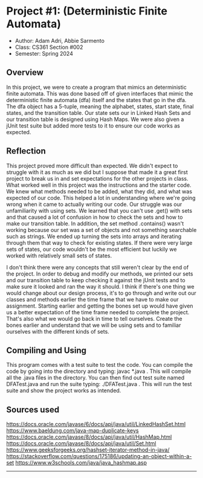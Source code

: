 # Project #1: (Deterministic Finite Automata)

* Author: Adam Adri, Abbie Sarmento 
* Class: CS361 Section #002
* Semester: Spring 2024

## Overview

In this project, we were to create a program that mimics an deterministic finite 
automata. This was done based off of given interfaces that mimic the deterministic
finite automata (dfa) itself and the states that go in the dfa. The dfa object
has a 5-tuple, meaning the alphabet, states, start state, final states, and the
transition table. Our state sets our in Linked Hash Sets and our transition 
table is designed using Hash Maps. We were also given a jUnit test suite but 
added more tests to it to ensure our code works as expected. 

## Reflection

This project proved more difficult than expected. We didn't expect to struggle with it 
as much as we did but I suppose that made it a great first project to break us in and
set expectations for the other projects in class. What worked well in this project
was the instructions and the starter code. We knew what methods needed to be added,
what they did, and what was expected of our code. This helped a lot in understanding 
where we're going wrong when it came to actually writing our code. Our struggle was
our unfamiliarity with using sets. We learned that you can't use .get() with sets and
that caused a lot of confusion in how to check the sets and how to make our transition
table. In addition, the set method .contains() wasn't working because our set was a set 
of objects and not something searchable such as strings. We ended up turning the sets
into arrays and iterating through them that way to check for existing states. If there
were very large sets of states, our code wouldn't be the most efficient but luckily we
worked with relatively small sets of states. 

I don't think there were any concepts that still weren't clear by the end of the project.
In order to debug and modify our methods, we printed our sets and our transition table to 
keep checking it against the jUnit tests and to make sure it looked and ran the way it 
should. I think if there's one thing we would change about our design process, it's to go 
through and write out our classes and methods earlier the time frame that we have to make 
our assignment. Starting earlier and getting the bones set up would have given us a better
expectation of the time frame needed to complete the project. That's also what we would 
go back in time to tell ourselves. Create the bones earlier and understand that we will be
using sets and to familiar ourselves with the different kinds of sets. 

## Compiling and Using

This program comes with a test suite to test the code. You can compile the code by going 
into the directory and typing: javac *.java . This will compile all the .java files in 
the directory. You can then find out test suite named DFATest.java and run the suite 
typing: ./DFATest.java . This will run the test suite and show the project works as 
intended. 

## Sources used

https://docs.oracle.com/javase/6/docs/api/java/util/LinkedHashSet.html
https://www.baeldung.com/java-map-duplicate-keys
https://docs.oracle.com/javase/8/docs/api/java/util/HashMap.html
https://docs.oracle.com/javase/8/docs/api/java/util/Set.html
https://www.geeksforgeeks.org/hashset-iterator-method-in-java/
https://stackoverflow.com/questions/175186/updating-an-object-within-a-set
https://www.w3schools.com/java/java_hashmap.asp

----------